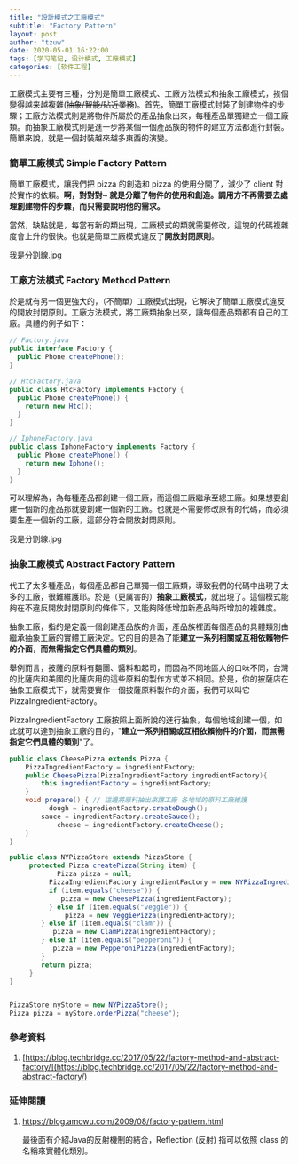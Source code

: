 ```yaml
---
title: "設計模式之工廠模式"
subtitle: "Factory Pattern"
layout: post
author: "tzuw"
date: 2020-05-01 16:22:00
tags: [学习笔记, 设计模式, 工廠模式]
categories: [软件工程]
---
```


工廠模式主要有三種，分別是簡單工廠模式、工廠方法模式和抽象工廠模式，挨個變得越来越複雜(~~抽象/智能/貼近業務~~)。首先，簡單工廠模式封裝了創建物件的步驟；工廠方法模式則是將物件所屬於的產品抽象出來，每種產品單獨建立一個工廠類。而抽象工廠模式則是進一步將某個一個產品族的物件的建立方法都進行封裝。簡單來說，就是一個封裝越來越多東西的演變。

### 簡單工廠模式 Simple Factory Pattern

簡單工廠模式，讓我們把 pizza 的創造和 pizza 的使用分開了，減少了 client 對於實作的依賴。**啊，對對對~ 就是分離了物件的使用和創造。調用方不再需要去處理創建物件的步驟，而只需要說明他的需求。**

當然，缺點就是，每當有新的類出現，工廠模式的類就需要修改，這塊的代碼複雜度會上升的很快。也就是簡單工廠模式違反了**開放封閉原則**。



我是分割線.jpg



### 工廠方法模式 Factory Method Pattern

於是就有另一個更強大的，（不簡單）工廠模式出現，它解決了簡單工廠模式違反的開放封閉原則。工廠方法模式，將工廠類抽象出來，讓每個產品類都有自己的工廠。具體的例子如下：

```java
// Factory.java
public interface Factory {
  public Phone createPhone();
}
```

```java
// HtcFactory.java
public class HtcFactory implements Factory {
  public Phone createPhone() {
    return new Htc();
  }
}
```

```java
// IphoneFactory.java
public class IphoneFactory implements Factory {
  public Phone createPhone() {
    return new Iphone();
  }
}
```

可以理解為，為每種產品都創建一個工廠，而這個工廠繼承至總工廠。如果想要創建一個新的產品那就要創建一個新的工廠。也就是不需要修改原有的代碼，而必須要生產一個新的工廠，這部分符合開放封閉原則。



我是分割線.jpg





### 抽象工廠模式 Abstract Factory Pattern

代工了太多種產品，每個產品都自己單獨一個工廠類，導致我們的代碼中出現了太多的工廠，很難維護耶。於是（更厲害的）**抽象工廠模式**，就出現了。這個模式能夠在不違反開放封閉原則的條件下，又能夠降低增加新產品時所增加的複雜度。

抽象工廠，指的是定義一個創建產品族的介面，產品族裡面每個產品的具體類別由繼承抽象工廠的實體工廠決定。它的目的是為了能**建立一系列相關或互相依賴物件的介面，而無需指定它們具體的類別**。

舉例而言，披薩的原料有麵團、醬料和起司，而因為不同地區人的口味不同，台灣的比薩店和美國的比薩店用的這些原料的製作方式並不相同。於是，你的披薩店在抽象工廠模式下，就需要實作一個披薩原料製作的介面，我們可以叫它 PizzaIngredientFactory。

PizzaIngredientFactory 工廠按照上面所說的進行抽象，每個地域創建一個，如此就可以達到抽象工廠的目的，"**建立一系列相關或互相依賴物件的介面，而無需指定它們具體的類別**"了。



```java
public class CheesePizza extends Pizza {
    PizzaIngredientFactory = ingredientFactory;
    public CheesePizza(PizzaIngredientFactory ingredientFactory){
      	this.ingredientFactory = ingredientFactory;
    }
    void prepare() { // 這邊將原料抽出來讓工廠 各地域的原料工廠維護
    	  dough = ingredientFactory.createDough();
        sauce = ingredientFactory.createSauce();
     		cheese = ingredientFactory.createCheese();
    }
}

public class NYPizzaStore extends PizzaStore {
 	 protected Pizza createPizza(String item) {
 	 		Pizza pizza = null;
 	 	  PizzaIngredientFactory ingredientFactory = new NYPizzaIngredientFactory();
 	 	  if (item.equals("cheese")) { 
	     	 pizza = new CheesePizza(ingredientFactory);
 		  } else if (item.equals("veggie")) {
	    	  pizza = new VeggiePizza(ingredientFactory);
	    } else if (item.equals("clam")) {
	   	   pizza = new ClamPizza(ingredientFactory);
	    } else if (item.equals("pepperoni")) {
	   	   pizza = new PepperoniPizza(ingredientFactory);   
	    } 
	    return pizza;
	 }
}


PizzaStore nyStore = new NYPizzaStore();
Pizza pizza = nyStore.orderPizza("cheese");

```



### 參考資料

1.  [https://blog.techbridge.cc/2017/05/22/factory-method-and-abstract-factory/](https://blog.techbridge.cc/2017/05/22/factory-method-and-abstract-factory/)



### 延伸閱讀

1.  https://blog.amowu.com/2009/08/factory-pattern.html 

    最後面有介紹Java的反射機制的結合，Reflection (反射) 指可以依照 class 的名稱來實體化類別。

  